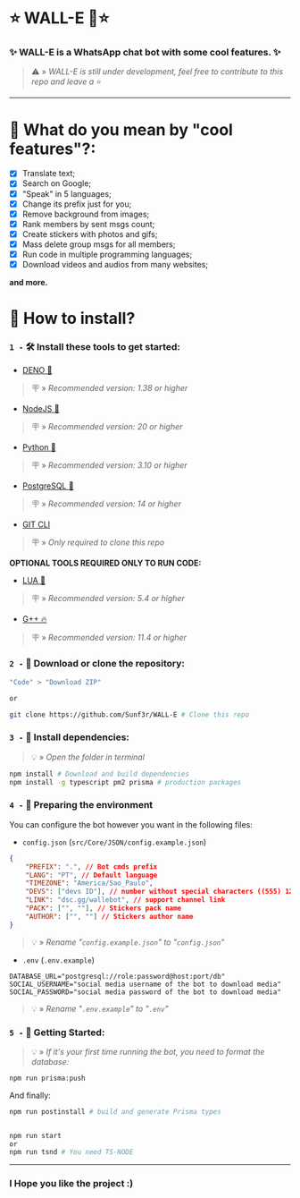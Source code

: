 # ⭐ WALL-E 🤖⭐

### ✨ WALL-E is a WhatsApp chat bot with some cool features. ✨

> ⚠️ » _WALL-E is still under development, feel free to contribute to this repo and leave a_ ⭐

---

# 🤔 What do you mean by "cool features"?:

- [x] Translate text;
- [x] Search on Google;
- [x] "Speak" in 5 languages;
- [x] Change its prefix just for you;
- [x] Remove background from images;
- [x] Rank members by sent msgs count;
- [x] Create stickers with photos and gifs;
- [x] Mass delete group msgs for all members;
- [x] Run code in multiple programming languages;
- [x] Download videos and audios from many websites;

**and more.**

# 🤔 How to install?

### `1 -` 🛠️ Install these tools to get started:

- [DENO 🦕](https://deno.com/)

> 🪧 » _Recommended version: 1.38 or higher_

- [NodeJS 💩](https://nodejs.org/pt-br/)

> 🪧 » _Recommended version: 20 or higher_

- [Python 🐍](https://www.python.org/)

> 🪧 » _Recommended version: 3.10 or higher_

- [PostgreSQL 🐘](https://www.postgresql.org/download/)

> 🪧 » _Recommended version: 14 or higher_

- [GIT CLI](https://git-scm.com/downloads)

> 🪧 » _Only required to clone this repo_

**OPTIONAL TOOLS REQUIRED ONLY TO RUN CODE:**

- [LUA 🌙](https://www.lua.org/)

> 🪧 » _Recommended version: 5.4 or higher_

- [G++ 🔥]()

> 🪧 » _Recommended version: 11.4 or higher_

### `2 -` 📁 Download or clone the repository:

```bash
"Code" > "Download ZIP"

or

git clone https://github.com/Sunf3r/WALL-E # Clone this repo
```

### `3 -` 🧰 Install dependencies:

> 💡 » _Open the folder in terminal_

```bash
npm install # Download and build dependencies
npm install -g typescript pm2 prisma # production packages
```

### `4 -` 🌿 Preparing the environment

You can configure the bot however you want in the following files:

- `config.json` (`src/Core/JSON/config.example.json`)

```json
{
	"PREFIX": ".", // Bot cmds prefix
	"LANG": "PT", // Default language
	"TIMEZONE": "America/Sao_Paulo",
	"DEVS": ["devs ID"], // number without special characters ((555) 123-4567 = 5551234567)
	"LINK": "dsc.gg/wallebot", // support channel link
	"PACK": ["", ""], // Stickers pack name
	"AUTHOR": ["", ""] // Stickers author name
}
```

> 💡 » _Rename "`config.example.json`" to "`config.json`"_

- `.env` (`.env.example`)

```env
DATABASE_URL="postgresql://role:password@host:port/db"
SOCIAL_USERNAME="social media username of the bot to download media"
SOCIAL_PASSWORD="social media password of the bot to download media"
```

> 💡 » _Rename "`.env.example`" to "`.env`"_

### `5 -` 🚀 Getting Started:

> 💡 » _If it's your first time running the bot, you need to format the database:_

```bash
npm run prisma:push
```

And finally:

```bash
npm run postinstall # build and generate Prisma types


npm run start
or
npm run tsnd # You need TS-NODE
```

---

### I Hope you like the project :)
